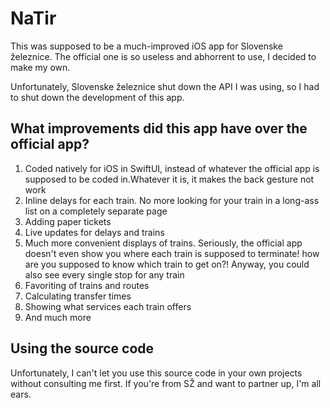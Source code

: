 # NaTir

This was supposed to be a much-improved iOS app for Slovenske železnice. The official one is so useless and abhorrent to use, I decided to make my own.

Unfortunately, Slovenske železnice shut down the API I was using, so I had to shut down the development of this app.

## What improvements did this app have over the official app?

1. Coded natively for iOS in SwiftUI, instead of whatever the official app is supposed to be coded in.Whatever it is, it makes the back gesture not work
2. Inline delays for each train. No more looking for your train in a long-ass list on a completely separate page
3. Adding paper tickets
4. Live updates for delays and trains
5. Much more convenient displays of trains. Seriously, the official app doesn't even show you where each train is supposed to terminate! how are you supposed to know which train to get on?! Anyway, you could also see every single stop for any train
6. Favoriting of trains and routes
7. Calculating transfer times
8. Showing what services each train offers
9. And much more

## Using the source code

Unfortunately, I can't let you use this source code in your own projects without consulting me first. If you're from SŽ and want to partner up, I'm all ears.
